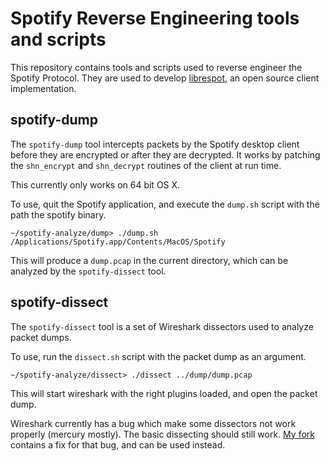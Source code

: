# Spotify Reverse Engineering tools and scripts
This repository contains tools and scripts used to reverse engineer the Spotify Protocol.
They are used to develop [librespot](https://github.com/plietar/librespot), an open source client implementation.

## spotify-dump
The `spotify-dump` tool intercepts packets by the Spotify desktop client before they are encrypted or after they are decrypted.
It works by patching the `shn_encrypt` and `shn_decrypt` routines of the client at run time.

This currently only works on 64 bit OS X.

To use, quit the Spotify application, and execute the `dump.sh` script with the path the spotify binary.

```
~/spotify-analyze/dump> ./dump.sh /Applications/Spotify.app/Contents/MacOS/Spotify
```

This will produce a `dump.pcap` in the current directory, which can be analyzed by the `spotify-dissect` tool.

## spotify-dissect
The `spotify-dissect` tool is a set of Wireshark dissectors used to analyze packet dumps.

To use, run the `dissect.sh` script with the packet dump as an argument.

```
~/spotify-analyze/dissect> ./dissect ../dump/dump.pcap
```

This will start wireshark with the right plugins loaded, and open the packet dump.

Wireshark currently has a bug which make some dissectors not work properly (mercury mostly). The basic dissecting should still work.
[My fork](https://github.com/plietar/wireshark) contains a fix for that bug, and can be used instead.
